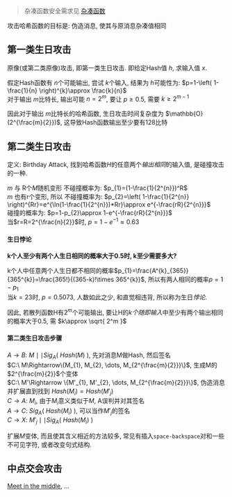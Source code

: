 > 杂凑函数安全需求见 [杂凑函数](杂凑函数.md)

攻击哈希函数的目标是: 伪造消息, 使其与原消息杂凑值相同

## 第一类生日攻击

原像(或第二类原像)攻击, 即第一类生日攻击. 即给定Hash值 $h$, 求输入值 $x$.  

假定Hash函数有 $n$个可能输出, 尝试 $k$个输入, 结果为 $h$可能性为: $p=1-\left( 1-\frac{1}{n} \right)^{k}\approx \frac{k}{n}$  
对于输出 $m$比特长, 输出可能 $n=2^{m}$, 要让 $p\geq 0.5$, 需要 $k\geq 2^{m-1}$

因此对于输出 $m$比特长的哈希函数, 生日攻击时间复杂度为 $\mathbb{O}(2^{\frac{m}{2}})$, 这导致Hash函数输出至少要有128比特

## 第二类生日攻击

定义: Birthday Attack, 找到哈希函数$H$的任意两个*输出相同*的输入值, 是碰撞攻击的一种.

$m$ 与 R个$M$随机变形 不碰撞概率为: $p_{1}=(1-\frac{1}{2^{n}})^R$  
$m$ 也有r个变形, 所以 不碰撞概率为: $p_{2}=\left( 1-\frac{1}{2^{n}} \right)^{Rr}=e^{\ln(1-\frac{1}{2^{n}})*Rr}\approx e^{-\frac{rR}{2^{n}}}$  
碰撞的概率为: $p=1-p_{2}\approx 1-e^{-\frac{rR}{2^{n}}}$  
当$r=R=2^{\frac{n}{2}}$时, $p=1-e^{-1}\approx 0.63$

#### 生日悖论

**k个人至少有两个人生日相同的概率大于$0.5$时, k至少需要多大?**

k个人中任意两个人生日都不相同的概率$p_{1}=\frac{A^{k}_{365}}{365^{k}}=\frac{365!}{(365-k)!\times 365^{k}}$, 所以有两人相同的概率$p=1-p_{1}$  
当$k=23$时, $p=0.5073$, 人数如此之少, 和直觉相违背, 所以称为生日*悖论*.

因此, 若散列函数H有$2^m$个可能输出, 要让H的*k个随即输入*中至少有两个输出相同的概率大于0.5, 需 $k\approx \sqrt{ 2^m }$

#### 第二类生日攻击步骤

$A\to B:\ M\mid\mid Sig_{A}(\ Hash(M)\ )$, 先对消息M做Hash, 然后签名  
$C:\ M\Rightarrow\{M_{1}, M_{2}, \dots, M_{2^{\frac{m}{2}}}\}$, 生成M的$2^{\frac{m}{2}}$个变体  
$C:\ M'\Rightarrow \{M'_{1}, M'_{2}, \dots, M_{2^{\frac{m}{2}}}\}$, 伪造消息并扩展直到找到 $Hash(M_{i})=Hash(M'_{j})$  
$C\to A:\ M_{i}$, 由于$M_{i}$意义类似于$M$, A误判并对其签名  
$A\to C:\ Sig_{A}(\ Hash(M_{i})\ )$, 可以当作$M'_{j}$的签名  
$C\to X:\ M'_{j}\mid\mid Sig_{A}(\ Hash(M_{i})\ )$  

扩展$M$变体, 而且使其含义相近的方法较多, 常见有插入`space-backspace`对和一些不可见字符, 或者改变句式结构.

## 中点交会攻击 

[Meet in the middle](../分组密码/Feistel结构/多重加密.md), ...